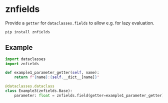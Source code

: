 # znfields

Provide a `getter` for `dataclasses.fields` to allow e.g. for lazy evaluation.

```bash
pip install znfields
```

## Example

```python
import dataclasses
import znfields

def example1_parameter_getter(self, name):
    return f"{name}:{self.__dict__[name]}"

@dataclasses.dataclass
class Example3(znfields.Base):
    parameter: float = znfields.field(getter=example1_parameter_getter)
```
